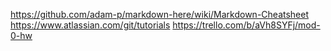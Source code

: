 https://github.com/adam-p/markdown-here/wiki/Markdown-Cheatsheet
https://www.atlassian.com/git/tutorials
https://trello.com/b/aVh8SYFj/mod-0-hw
